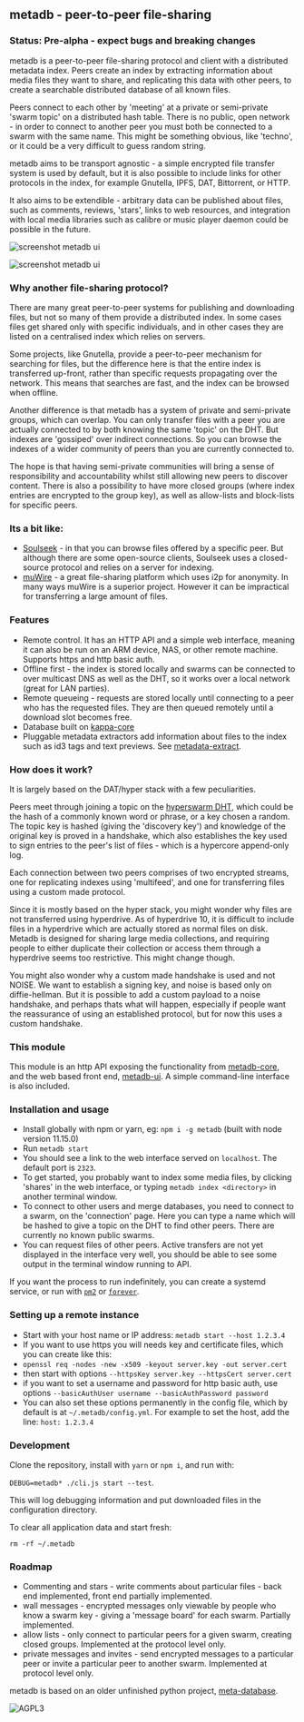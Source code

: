 ## metadb - peer-to-peer file-sharing

### Status: Pre-alpha - expect bugs and breaking changes

metadb is a peer-to-peer file-sharing protocol and client with a distributed metadata index. Peers create an index by extracting information about media files they want to share, and replicating this data with other peers, to create a searchable distributed database of all known files.

Peers connect to each other by 'meeting' at a private or semi-private 'swarm topic' on a distributed hash table.
There is no public, open network - in order to connect to another peer you must both be connected to a swarm with the same name. This might be something obvious, like 'techno', or it could be a very difficult to guess random string.

metadb aims to be transport agnostic - a simple encrypted file transfer system is used by default, but it is also possible to include links for other protocols in the index, for example Gnutella, IPFS, DAT, Bittorrent, or HTTP. 

It also aims to be extendible - arbitrary data can be published about files, such as comments, reviews, 'stars', links to web resources, and integration with local media libraries such as calibre or music player daemon could be possible in the future.

![screenshot metadb ui](http://ameba.ehion.com/download/metadb-screenshot1u.png)

![screenshot metadb ui](http://ameba.ehion.com/download/metadb-screenshot2u.png)

### Why another file-sharing protocol?

There are many great peer-to-peer systems for publishing and downloading files, but not so many of them provide a distributed index. In some cases files get shared only with specific individuals, and in other cases they are listed on a centralised index which relies on servers.

Some projects, like Gnutella, provide a peer-to-peer mechanism for searching for files, but the difference here is that the entire index is transferred up-front, rather than specific requests propagating over the network.  This means that searches are fast, and the index can be browsed when offline.

Another difference is that metadb has a system of private and semi-private groups, which can overlap. You can only transfer files with a peer you are actually connected to by both knowing the same 'topic' on the DHT. But indexes are 'gossiped' over indirect connections. So you can browse the indexes of a wider community of peers than you are currently connected to.

The hope is that having semi-private communities will bring a sense of responsibility and accountability whilst still allowing new peers to discover content. There is also a possibility to have more closed groups (where index entries are encrypted to the group key), as well as allow-lists and block-lists for specific peers.

### Its a bit like:

- [Soulseek](http://www.soulseekqt.net/news/) - in that you can browse files offered by a specific peer. But although there are some open-source clients, Soulseek uses a closed-source protocol and relies on a server for indexing.
- [muWire](https://muwire.com/) - a great file-sharing platform which uses i2p for anonymity.  In many ways muWire is a superior project. However it can be impractical for transferring a large amount of files.

### Features

- Remote control. It has an HTTP API and a simple web interface, meaning it can also be run on an ARM device, NAS, or other remote machine. Supports https and http basic auth.
- Offline first - the index is stored locally and swarms can be connected to over multicast DNS as well as the DHT, so it works over a local network (great for LAN parties).
- Remote queueing - requests are stored locally until connecting to a peer who has the requested files. They are then queued remotely until a download slot becomes free.
- Database built on [kappa-core](https://github.com/kappa-db/kappa-core)
- Pluggable metadata extractors add information about files to the index such as id3 tags and text previews. See [metadata-extract](https://github.com/ameba23/metadata-extract).

### How does it work?

It is largely based on the DAT/hyper stack with a few peculiarities.

Peers meet through joining a topic on the [hyperswarm DHT](https://github.com/hyperswarm), which could be the hash of a commonly known word or phrase, or a key chosen a random.  The topic key is hashed (giving the 'discovery key') and knowledge of the original key is proved in a handshake, which also establishes the key used to sign entries to the peer's list of files - which is a hypercore append-only log.

Each connection between two peers comprises of two encrypted streams, one for replicating indexes using 'multifeed', and one for transferring files using a custom made protocol.

Since it is mostly based on the hyper stack, you might wonder why files are not transferred using hyperdrive.  As of hyperdrive 10, it is difficult to include files in a hyperdrive which are actually stored as normal files on disk.  Metadb is designed for sharing large media collections, and requiring people to either duplicate their collection or access them through a hyperdrive seems too restrictive. This might change though.

You might also wonder why a custom made handshake is used and not NOISE. We want to establish a signing key, and noise is based only on diffie-hellman. But it is possible to add a custom payload to a noise handshake, and perhaps thats what will happen, especially if people want the reassurance of using an established protocol, but for now this uses a custom handshake.

### This module

This module is an http API exposing the functionality from [metadb-core](https://github.com/ameba23/metadb-core), and the web based front end, [metadb-ui](https://github.com/ameba23/metadb-ui). A simple command-line interface is also included.

### Installation and usage

- Install globally with npm or yarn, eg: `npm i -g metadb` (built with node version 11.15.0)
- Run `metadb start`
- You should see a link to the web interface served on `localhost`. The default port is `2323`.
- To get started, you probably want to index some media files, by clicking 'shares' in the web interface, or typing `metadb index <directory>` in another terminal window.
- To connect to other users and merge databases, you need to connect to a swarm, on the 'connection' page.
Here you can type a name which will be hashed to give a topic on the DHT to find other peers.  There are currently no known public swarms.
- You can request files of other peers. Active transfers are not yet displayed in the interface very well, you should be able to see some output in the terminal window running to API.

If you want the process to run indefinitely, you can create a systemd service, or run with [`pm2`](https://www.npmjs.com/package/pm2) or [`forever`](https://www.npmjs.com/package/forever). 

### Setting up a remote instance

- Start with your host name or IP address: `metadb start --host 1.2.3.4`
- If you want to use https you will needs key and certificate files, which you can create like this:
- `openssl req -nodes -new -x509 -keyout server.key -out server.cert`
- then start with options `--httpsKey server.key --httpsCert server.cert` 
- if you want to set a username and password for http basic auth, use options `--basicAuthUser username --basicAuthPassword password`
- You can also set these options permanently in the config file, which by default is at `~/.metadb/config.yml`. For example to set the host, add the line: `host: 1.2.3.4`

### Development

Clone the repository, install with `yarn` or `npm i`, and run with:

`DEBUG=metadb* ./cli.js start --test`.

This will log debugging information and put downloaded files in the configuration directory.

To clear all application data and start fresh:

`rm -rf ~/.metadb`

### Roadmap

- Commenting and stars - write comments about particular files - back end implemented, front end partially implemented.
- wall messages - encrypted messages only viewable by people who know a swarm key - giving a 'message board' for each swarm. Partially implemented.
- allow lists - only connect to particular peers for a given swarm, creating closed groups.  Implemented at the protocol level only.
- private messages and invites - send encrypted messages to a particular peer or invite a particular peer to another swarm. Implemented at protocol level only.

metadb is based on an older unfinished python project, [meta-database](https://github.com/ameba23/meta-database). 

![AGPL3](https://www.gnu.org/graphics/agplv3-with-text-162x68.png)
